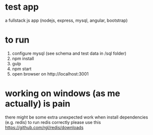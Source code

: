 # test app
a fullstack js app (nodejs, express, mysql, angular, bootstrap)

# to run
1. configure mysql (see schema and test data in /sql folder)
2. npm install
2. gulp
3. npm start
4. open browser on http://localhost:3001

# working on windows (as me actually) is pain
there might be some extra unexpected work when install dependencies (e.g. redis)
to run redis correctly please use this https://github.com/rgl/redis/downloads
